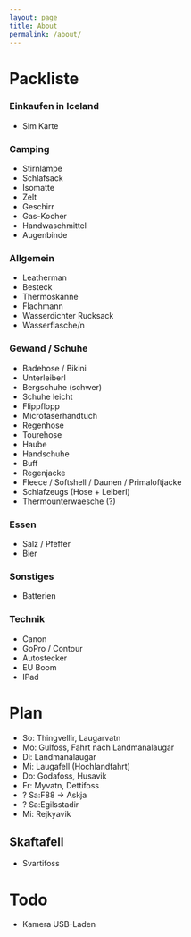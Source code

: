 ```yaml
---
layout: page
title: About
permalink: /about/
---
```


# Packliste


### Einkaufen in Iceland
* Sim Karte

### Camping
* Stirnlampe
* Schlafsack
* Isomatte
* Zelt
* Geschirr
* Gas-Kocher
* Handwaschmittel
* Augenbinde

### Allgemein
* Leatherman
* Besteck
* Thermoskanne
* Flachmann
* Wasserdichter Rucksack
* Wasserflasche/n



### Gewand / Schuhe
* Badehose / Bikini
* Unterleiberl
* Bergschuhe (schwer)
* Schuhe leicht
* Flippflopp
* Microfaserhandtuch
* Regenhose
* Tourehose
* Haube
* Handschuhe
* Buff
* Regenjacke
* Fleece / Softshell / Daunen / Primaloftjacke
* Schlafzeugs (Hose + Leiberl)
* Thermounterwaesche (?)

### Essen
* Salz / Pfeffer
* Bier

### Sonstiges
* Batterien

### Technik
* Canon
* GoPro / Contour
* Autostecker
* EU Boom
* IPad


# Plan

* So: Thingvellir, Laugarvatn
* Mo: Gulfoss, Fahrt nach Landmanalaugar
* Di: Landmanalaugar
* Mi: Laugafell (Hochlandfahrt)
* Do: Godafoss, Husavik
* Fr: Myvatn, Dettifoss
* ? Sa:F88 -> Askja
* ? Sa:Egilsstadir
* Mi: Rejkyavik


## Skaftafell
* Svartifoss 

# Todo
* Kamera USB-Laden